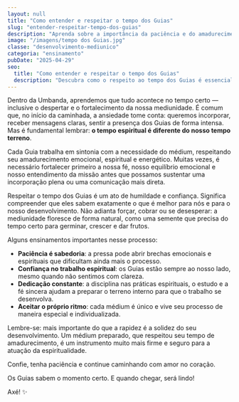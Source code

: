 ```yaml
---
layout: null
title: "Como entender e respeitar o tempo dos Guias"
slug: "entender-respeitar-tempo-dos-guias"
description: "Aprenda sobre a importância da paciência e do amadurecimento no desenvolvimento mediúnico na Umbanda."
image: "/imagens/tempo dos Guias.jpg"
classe: "desenvolvimento-mediunico"
categoria: "ensinamento"
pubDate: "2025-04-29"
seo:
  title: "Como entender e respeitar o tempo dos Guias"
  description: "Descubra como o respeito ao tempo dos Guias é essencial para o amadurecimento espiritual e o fortalecimento da mediunidade."
---
```


Dentro da Umbanda, aprendemos que tudo acontece no tempo certo — inclusive o despertar e o fortalecimento da nossa mediunidade. É comum que, no início da caminhada, a ansiedade tome conta: queremos incorporar, receber mensagens claras, sentir a presença dos Guias de forma intensa. Mas é fundamental lembrar: **o tempo espiritual é diferente do nosso tempo terreno**.

Cada Guia trabalha em sintonia com a necessidade do médium, respeitando seu amadurecimento emocional, espiritual e energético. Muitas vezes, é necessário fortalecer primeiro a nossa fé, nosso equilíbrio emocional e nosso entendimento da missão antes que possamos sustentar uma incorporação plena ou uma comunicação mais direta.

Respeitar o tempo dos Guias é um ato de humildade e confiança. Significa compreender que eles sabem exatamente o que é melhor para nós e para o nosso desenvolvimento. Não adianta forçar, cobrar ou se desesperar: a mediunidade floresce de forma natural, como uma semente que precisa do tempo certo para germinar, crescer e dar frutos.

Alguns ensinamentos importantes nesse processo:

- **Paciência é sabedoria**: a pressa pode abrir brechas emocionais e espirituais que dificultam ainda mais o processo.
- **Confiança no trabalho espiritual**: os Guias estão sempre ao nosso lado, mesmo quando não sentimos com clareza.
- **Dedicação constante**: a disciplina nas práticas espirituais, o estudo e a fé sincera ajudam a preparar o terreno interno para que o trabalho se desenvolva.
- **Aceitar o próprio ritmo**: cada médium é único e vive seu processo de maneira especial e individualizada.

Lembre-se: mais importante do que a rapidez é a solidez do seu desenvolvimento. Um médium preparado, que respeitou seu tempo de amadurecimento, é um instrumento muito mais firme e seguro para a atuação da espiritualidade.

Confie, tenha paciência e continue caminhando com amor no coração.

Os Guias sabem o momento certo. E quando chegar, será lindo!

Axé! ✨
